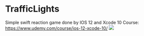 # TrafficLights
Simple swift reaction game done by IOS 12 and Xcode 10 Course:
https://www.udemy.com/course/ios-12-xcode-10/
![](TrafficLights.gif)
